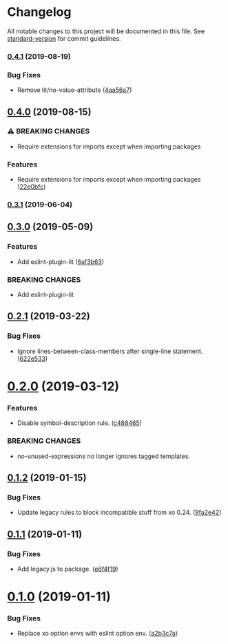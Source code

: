 # Changelog

All notable changes to this project will be documented in this file. See [standard-version](https://github.com/conventional-changelog/standard-version) for commit guidelines.

### [0.4.1](https://github.com/cfware/eslint-config-browser/compare/v0.4.0...v0.4.1) (2019-08-19)


### Bug Fixes

* Remove lit/no-value-attribute ([4aa56a7](https://github.com/cfware/eslint-config-browser/commit/4aa56a7))

## [0.4.0](https://github.com/cfware/eslint-config-browser/compare/v0.3.1...v0.4.0) (2019-08-15)


### ⚠ BREAKING CHANGES

* Require extensions for imports except when importing packages

### Features

* Require extensions for imports except when importing packages ([22e0bfc](https://github.com/cfware/eslint-config-browser/commit/22e0bfc))

### [0.3.1](https://github.com/cfware/eslint-config-browser/compare/v0.3.0...v0.3.1) (2019-06-04)



## [0.3.0](https://github.com/cfware/eslint-config-browser/compare/v0.2.1...v0.3.0) (2019-05-09)


### Features

* Add eslint-plugin-lit ([6af3b63](https://github.com/cfware/eslint-config-browser/commit/6af3b63))


### BREAKING CHANGES

* Add eslint-plugin-lit



## [0.2.1](https://github.com/cfware/eslint-config-browser/compare/v0.2.0...v0.2.1) (2019-03-22)


### Bug Fixes

* Ignore lines-between-class-members after single-line statement. ([622e533](https://github.com/cfware/eslint-config-browser/commit/622e533))



# [0.2.0](https://github.com/cfware/eslint-config-browser/compare/v0.1.2...v0.2.0) (2019-03-12)


### Features

* Disable symbol-description rule. ([c488465](https://github.com/cfware/eslint-config-browser/commit/c488465))


### BREAKING CHANGES

* no-unused-expressions no longer ignores tagged
templates.



## [0.1.2](https://github.com/cfware/eslint-config-browser/compare/v0.1.1...v0.1.2) (2019-01-15)


### Bug Fixes

* Update legacy rules to block incompatible stuff from xo 0.24. ([9fa2e42](https://github.com/cfware/eslint-config-browser/commit/9fa2e42))



## [0.1.1](https://github.com/cfware/eslint-config-browser/compare/v0.1.0...v0.1.1) (2019-01-11)


### Bug Fixes

* Add legacy.js to package. ([e6f4f19](https://github.com/cfware/eslint-config-browser/commit/e6f4f19))



# [0.1.0](https://github.com/cfware/eslint-config-browser/compare/a2b3c7a...v0.1.0) (2019-01-11)


### Bug Fixes

* Replace xo option envs with eslint option env. ([a2b3c7a](https://github.com/cfware/eslint-config-browser/commit/a2b3c7a))
